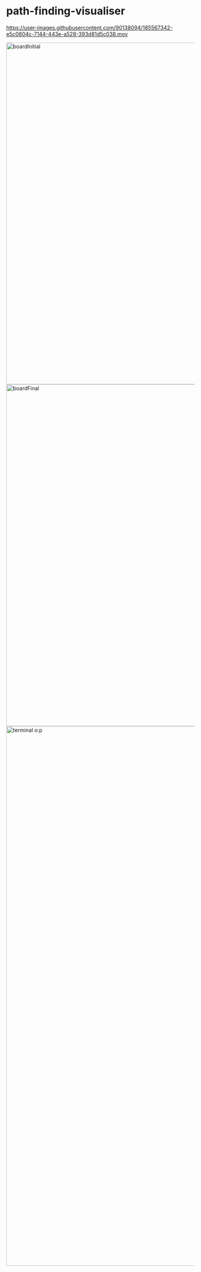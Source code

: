 # path-finding-visualiser

https://user-images.githubusercontent.com/90138094/185567342-e5c0804c-7144-443e-a528-393d81d5c038.mov

<img width="912" alt="boardInitial" src="https://user-images.githubusercontent.com/90138094/185567042-9b39d718-2cbd-469d-ab3e-8bf097289b10.png">
<img width="912" alt="boardFinal" src="https://user-images.githubusercontent.com/90138094/185567139-a57cc56c-e3a9-446e-a8f6-a87f92e1a300.png">
<img width="1440" alt="terminal o:p" src="https://user-images.githubusercontent.com/90138094/185567200-aa2422fb-300c-462a-bcc9-982a786abd3c.png">




